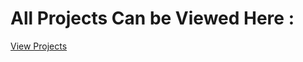 # All Projects Can be Viewed Here : 


[View Projects](https://drive.google.com/drive/folders/1bLmm-vdVqOa4Cw9IThcD8y3sEJY8xlal?usp=sharing)
